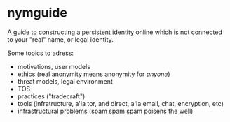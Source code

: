 nymguide
========

A guide to constructing a persistent identity online which is not connected to your "real" name, or legal identity.

Some topics to adress:
* motivations, user models
* ethics (real anonymity means anonymity for *anyone*)
* threat models, legal environment
* TOS
* practices ("tradecraft")
* tools (infratructure, a'la tor, and direct, a'la email, chat, encryption, etc)
* infrastructural problems (spam spam spam poisens the well)
